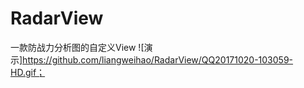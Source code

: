 # RadarView
一款防战力分析图的自定义View
![演示]https://github.com/liangweihao/RadarView/QQ20171020-103059-HD.gif；
